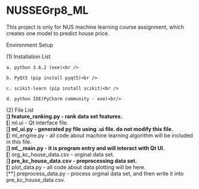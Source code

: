 # NUSSEGrp8_ML
This project is only for NUS machine learning course assignment, which creates one model to predict house price.

Environment Setup<br />

(1) Installation List<br />

  	a. python 3.6.2 (exe)<br />
	
  	b. PyQt5 (pip install pyqt5)<br />
	
  	c. scikit-learn (pip install scikit)<br />
	
	d. python IDE(PyCharm community - exe)<br/>
	
	
(2) File List<br/>
[**] feature_ranking.py - rank data set features. <br/>
[**] ml.ui - Qt interface file. <br/>
[**] ml_ui.py - generated py file using .ui file. do not modify this file. <br/>
[**] ml_engine.py - all code about machine learning algorithm will be included in this file. <br/>
[**] ml__main.py - it is program entry and will interact with Qt UI. <br/>
[**] org_kc_house_data.csv - orginal data set. <br/>
[**] pre_kc_house_data.csv - preprocessing data set. <br/>
[**] plot_data.py - all code about data plotting will be here.<br/>
[**] preprocess_data.py - process orginal data set, and then write it into pre_kc_house_data.csv.<br/>
